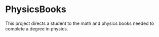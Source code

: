 # PhysicsBooks
This project directs a student to the math and physics books needed to complete a degree in physics.
